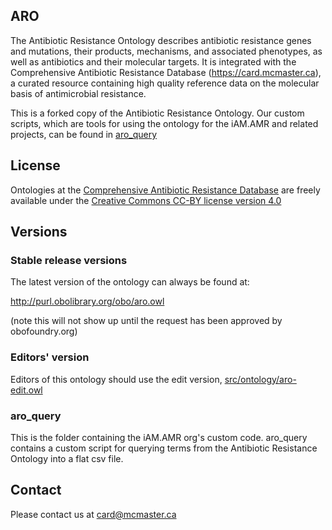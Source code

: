 ## ARO

The Antibiotic Resistance Ontology describes antibiotic resistance genes and mutations, their products, mechanisms, and associated phenotypes, as well as antibiotics and their molecular targets. It is integrated with the Comprehensive Antibiotic Resistance Database (https://card.mcmaster.ca), a curated resource containing high quality reference data on the molecular basis of antimicrobial resistance.

This is a forked copy of the Antibiotic Resistance Ontology. Our custom scripts, which are tools for using the ontology for the iAM.AMR and related projects, can be found in [aro_query](https://github.com/iAM-AMR/aro/tree/master/aro_query) 

## License

Ontologies at the [Comprehensive Antibiotic Resistance Database](https://card.mcmaster.ca/download) are freely available under the [Creative Commons CC-BY license version 4.0](https://creativecommons.org/licenses/by/4.0/)

## Versions

### Stable release versions

The latest version of the ontology can always be found at:

http://purl.obolibrary.org/obo/aro.owl

(note this will not show up until the request has been approved by obofoundry.org)

### Editors' version

Editors of this ontology should use the edit version, [src/ontology/aro-edit.owl](src/ontology/aro-edit.owl)

### aro_query

This is the folder containing the iAM.AMR org's custom code. aro_query contains a custom script for querying terms from the Antibiotic Resistance Ontology into a flat csv file.

## Contact

Please contact us at card@mcmaster.ca

